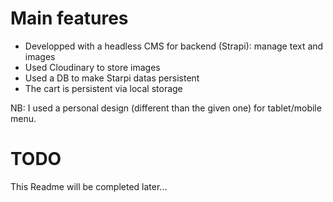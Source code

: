 # Main features

- Developped with a headless CMS for backend (Strapi): manage text and images
- Used Cloudinary to store images
- Used a DB to make Starpi datas persistent
- The cart is persistent via local storage

NB: I used a personal design (different than the given one) for tablet/mobile menu.

# TODO

This Readme will be completed later...
